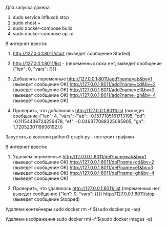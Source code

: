 Для запуска докера:
   1. sudo service influxdb stop
   2. sudo xhost +
   3. sudo docker-compose build
   4. sudo docker-compose up -d
    
В интернет ввести:

  1.  http://127.0.0.1:8011/start (выведет сообщение Started)
  2.  http://127.0.0.1:8011/list - (переменных пока нет, выведет сообщение {"len": 0, "vars": {}})
  3.  Добавлять переменные
    http://127.0.0.1:8011/add?name=ab&bv=1 (выведет сообщение OK)
    http://127.0.0.1:8011/add?name=cd&bv=2 (выведет сообщение OK)
    http://127.0.0.1:8011/add?name=ef&bv=3 (выведет сообщение OK)
    http://127.0.0.1:8011/add?name=gh&bv=4 (выведет сообщение OK)
    
  4.  Проверить, что добавились
    http://127.0.0.1:8011/list 
    (выведет сообщение {"len": 4, "vars": {"ab": -0.1577185161713195, "cd": -0.11154436724256478, "ef": -0.046377088325095905, "gh": 1.7205230119906192}})
    
Запустить в консоли python3 graph.py - построит графики

В интернет ввести:

   1. Удаляем переменные
    http://127.0.0.1:8011/del?name=ab&bv=1 (выведет сообщение OK)
    http://127.0.0.1:8011/del?name=cd&bv=2 (выведет сообщение OK)
    http://127.0.0.1:8011/del?name=ef&bv=3 (выведет сообщение OK)
    http://127.0.0.1:8011/del?name=gh&bv=4 (выведет сообщение OK)
    
   2. Проверить, что удалилось
    http://127.0.0.1:8011/list (переменных нет, выведет сообщение {"len": 0, "vars": {}})
    http://127.0.0.1:8011/stop (выведет сообщение Stopped)
    
Удаляем контейнеры
 sudo docker rm -f $(sudo docker ps -aq)

Удаляем изображения
 sudo docker rmi -f $(sudo docker images -q)
